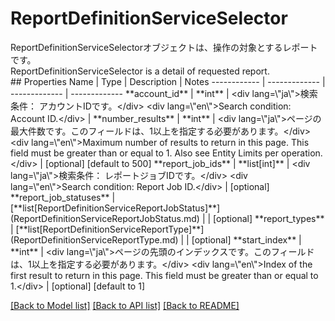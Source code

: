 # ReportDefinitionServiceSelector

<div lang=\"ja\">ReportDefinitionServiceSelectorオブジェクトは、操作の対象とするレポートです。</div> <div lang=\"en\">ReportDefinitionServiceSelector is a detail of requested report.</div> 
## Properties
Name | Type | Description | Notes
------------ | ------------- | ------------- | -------------
**account_id** | **int** | &lt;div lang&#x3D;\&quot;ja\&quot;&gt;検索条件： アカウントIDです。&lt;/div&gt; &lt;div lang&#x3D;\&quot;en\&quot;&gt;Search condition: Account ID.&lt;/div&gt;  | 
**number_results** | **int** | &lt;div lang&#x3D;\&quot;ja\&quot;&gt;ページの最大件数です。このフィールドは、1以上を指定する必要があります。&lt;/div&gt; &lt;div lang&#x3D;\&quot;en\&quot;&gt;Maximum number of results to return in this page. This field must be greater than or equal to 1. Also see Entity Limits per operation.&lt;/div&gt;  | [optional] [default to 500]
**report_job_ids** | **list[int]** | &lt;div lang&#x3D;\&quot;ja\&quot;&gt;検索条件： レポートジョブIDです。&lt;/div&gt; &lt;div lang&#x3D;\&quot;en\&quot;&gt;Search condition: Report Job ID.&lt;/div&gt;  | [optional] 
**report_job_statuses** | [**list[ReportDefinitionServiceReportJobStatus]**](ReportDefinitionServiceReportJobStatus.md) |  | [optional] 
**report_types** | [**list[ReportDefinitionServiceReportType]**](ReportDefinitionServiceReportType.md) |  | [optional] 
**start_index** | **int** | &lt;div lang&#x3D;\&quot;ja\&quot;&gt;ページの先頭のインデックスです。このフィールドは、1以上を指定する必要があります。&lt;/div&gt; &lt;div lang&#x3D;\&quot;en\&quot;&gt;Index of the first result to return in this page. This field must be greater than or equal to 1.&lt;/div&gt;  | [optional] [default to 1]

[[Back to Model list]](../README.md#documentation-for-models) [[Back to API list]](../README.md#documentation-for-api-endpoints) [[Back to README]](../README.md)


